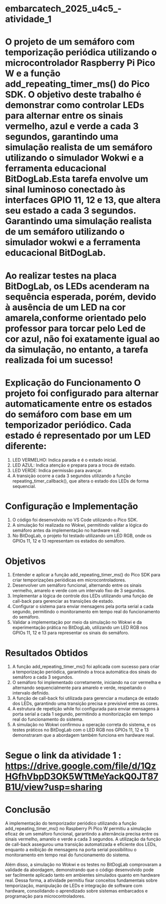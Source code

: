 # embarcatech_2025_u4c5_-atividade_1

#  O projeto de um semáforo com temporização periódica utilizando o microcontrolador Raspberry Pi Pico W e a função add_repeating_timer_ms() do Pico SDK. O objetivo deste trabalho é demonstrar como controlar LEDs para alternar entre os sinais vermelho, azul e verde a cada 3 segundos, garantindo uma simulação realista de um semáforo utilizando o simulador Wokwi e a ferramenta educacional BitDogLab.Esta tarefa envolve um sinal luminoso conectado às interfaces GPIO 11, 12 e 13, que altera seu estado a cada 3 segundos. Garantindo uma simulação realista de um semáforo utilizando o simulador wokwi e a ferramenta educacional BitDogLab.
# Ao realizar testes na placa BitDogLab, os LEDs acenderam na sequência esperada, porém, devido à ausência de um LED na cor amarela,conforme orientado pelo professor para torcar pelo Led de cor azul, não foi exatamente igual ao da simulação, no entanto, a tarefa realizada foi um sucesso!

# Explicação do Funcionamento O projeto foi configurado para alternar automaticamente entre os estados do semáforo com base em um temporizador periódico. Cada estado é representado por um LED diferente:
1) LED VERMELHO: Indica parada e é o estado inicial.
2) LED AZUL: Indica atenção e prepara para a troca de estado.
3) LED VERDE: Indica permissão para avançar.
4) A transição ocorre a cada 3 segundos utilizando a função repeating_timer_callback(), que altera o estado dos LEDs de forma sequencial.

# Configuração e Implementação
1) O código foi desenvolvido no VS Code utilizando o Pico SDK.
2) A simulação foi realizada no Wokwi, permitindo validar a lógica do semáforo antes da implementação no hardware real.
3) No BitDogLab, o projeto foi testado utilizando um LED RGB, onde os GPIOs 11, 12 e 13 representam os estados do semáforo.

# Objetivos
1) Entender e aplicar a função add_repeating_timer_ms() do Pico SDK para criar temporizações periódicas em microcontroladores.
2) Desenvolver um semáforo funcional, alternando entre os sinais vermelho, amarelo e verde com um intervalo fixo de 3 segundos.
3) Implementar a lógica de controle dos LEDs utilizando uma função de call-back para gerenciar as transições de estado.
4) Configurar o sistema para enviar mensagens pela porta serial a cada segundo, permitindo o monitoramento em tempo real do funcionamento do semáforo.
5) Validar a implementação por meio da simulação no Wokwi e da experimentação prática no BitDogLab, utilizando um LED RGB nos GPIOs 11, 12 e 13 para representar os sinais do semáforo.

# Resultados Obtidos
1) A função add_repeating_timer_ms() foi aplicada com sucesso para criar a temporização periódica, garantindo a troca automática dos sinais do semáforo a cada 3 segundos.
2) O semáforo foi implementado corretamente, iniciando na cor vermelha e alternando sequencialmente para amarelo e verde, respeitando o intervalo definido.
3) A função de call-back foi utilizada para gerenciar a mudança de estado dos LEDs, garantindo uma transição precisa e previsível entre as cores.
4) A estrutura de repetição while foi configurada para enviar mensagens à porta serial a cada 1 segundo, permitindo a monitorização em tempo real do funcionamento do sistema.
5) A simulação no Wokwi confirmou a operação correta do sistema, e os testes práticos no BitDogLab com o LED RGB nos GPIOs 11, 12 e 13 demonstraram que a abordagem também funciona em hardware real.

# Segue o link da atividade 1 : https://drive.google.com/file/d/1QzHGfhVbpD3OK5WTtMeYackQ0JT87B1U/view?usp=sharing

# Conclusão
A implementação do temporizador periódico utilizando a função add_repeating_timer_ms() no Raspberry Pi Pico W permitiu a simulação eficaz de um semáforo funcional, garantindo a alternância precisa entre os sinais vermelho, amarelo e verde a cada 3 segundos. A utilização da função de call-back assegurou uma transição automatizada e eficiente dos LEDs, enquanto a exibição de mensagens na porta serial possibilitou o monitoramento em tempo real do funcionamento do sistema.

Além disso, a simulação no Wokwi e os testes no BitDogLab comprovaram a validade da abordagem, demonstrando que o código desenvolvido pode ser facilmente aplicado tanto em ambientes simulados quanto em hardware real. Dessa forma, a atividade permitiu fixar conceitos fundamentais sobre temporização, manipulação de LEDs e integração de software com hardware, consolidando o aprendizado sobre sistemas embarcados e programação para microcontroladores.

